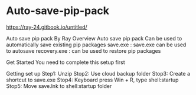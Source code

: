 # Auto-save-pip-pack
https://ray-24.gitbook.io/untitled/

Auto save pip pack
By Ray
Overview
Auto save pip pack
Can be used to automatically save existing pip packages
save.exe : save.exe can be used to autosave
recovery.exe : can be used to restore pip packages

Get Started
You need to complete this setup first

Getting set up
Step1: Unzip 
Stop2: Use cloud backup folder
Stop3: Create a shortcut to save.exe
Stop4: Keyboard press Win + R, type shell:startup
Stop5: Move save.lnk to shell:startup folder
